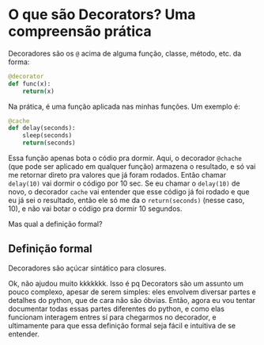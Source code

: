 # O que são Decorators? Uma compreensão prática

Decoradores são os `@` acima de alguma função, classe, método, etc. da forma:

```python
@decorator
def func(x):
    return(x)
```

Na prática, é uma função aplicada nas minhas funções. Um exemplo é:

```python
@cache
def delay(seconds):
    sleep(seconds)
    return(seconds)
```

Essa função apenas bota o códio pra dormir. Aqui, o decorador `@chache` (que pode ser aplicado em qualquer função) armazena o resultado, e só vai me retornar direto pra valores que já foram rodados. Então chamar `delay(10)` vai dormir o código por 10 sec. Se eu chamar o `delay(10)` de novo, o decorador `cache` vai entender que esse código já foi rodado e que eu já sei o resultado, então ele só me da o `return(seconds)` (nesse caso, 10), e não vai botar o código pra dormir 10 segundos.

Mas qual a definição formal?

## Definição formal

Decoradores são açúcar sintático para closures.

Ok, não ajudou muito kkkkkkk. Isso é pq Decorators são um assunto um pouco complexo, apesar de serem simples: eles envolvem diversar partes e detalhes do python, que de cara não são óbvias. Então, agora eu vou tentar documentar todas essas partes diferentes do python, e como elas funcionam interagem entres sí para chegarmos no decorador, e ultimamente para que essa definição formal seja fácil e intuitiva de se entender.
